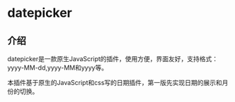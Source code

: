 # datepicker

## 介绍

datepicker是一款原生JavaScript的插件，使用方便，界面友好，支持格式：yyyy-MM-dd,yyyy-MM和yyyy等。


本插件基于原生的JavaScript和css写的日期插件，第一版先实现日期的展示和月份的切换。


